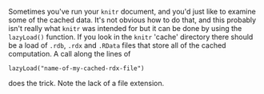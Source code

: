 Sometimes you've run your `knitr` document, and you'd just like to examine some of the cached data.  It's not obvious how to do that, and this probably isn't really what `knitr` was intended for but it can be done by using the `lazyLoad()` function.  If you look in the `knitr` 'cache' directory there should be a load of `.rdb`, `.rdx` and `.RData` files that store all of the cached computation. A call along the lines of

```
lazyLoad("name-of-my-cached-rdx-file")
```

does the trick.  Note the lack of a file extension.


